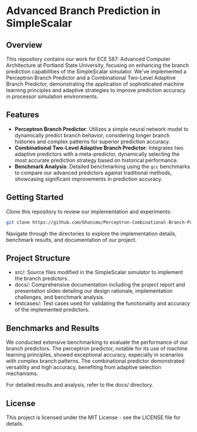 # Advanced Branch Prediction in SimpleScalar

## Overview
This repository contains our work for ECE 587: Advanced Computer Architecture at Portland State University, focusing on enhancing the branch prediction capabilities of the SimpleScalar simulator. We've implemented a Perceptron Branch Predictor and a Combinational Two-Level Adaptive Branch Predictor, demonstrating the application of sophisticated machine learning principles and adaptive strategies to improve prediction accuracy in processor simulation environments.

## Features
- **Perceptron Branch Predictor**: Utilizes a simple neural network model to dynamically predict branch behavior, considering longer branch histories and complex patterns for superior prediction accuracy.
- **Combinational Two-Level Adaptive Branch Predictor**: Integrates two adaptive predictors with a meta-predictor, dynamically selecting the most accurate prediction strategy based on historical performance.
- **Benchmark Analysis**: Detailed benchmarking using the `gcc` benchmarks to compare our advanced predictors against traditional methods, showcasing significant improvements in prediction accuracy.

## Getting Started
Clone this repository to review our implementation and experiments:
```bash
git clone https://github.com/Ghonimo/Perceptron-Combinational-Branch-Predictor-SimpleScalar-PSU-ECE587
```

Navigate through the directories to explore the implementation details, benchmark results, and documentation of our project.

## Project Structure
- src/: Source files modified in the SimpleScalar simulator to implement the branch predictors.
- docs/: Comprehensive documentation including the project report and presentation slides detailing our design rationale, implementation challenges, and benchmark analysis.
- testcases/: Test cases used for validating the functionality and accuracy of the implemented predictors.

## Benchmarks and Results
We conducted extensive benchmarking to evaluate the performance of our branch predictors. The perceptron predictor, notable for its use of machine learning principles, showed exceptional accuracy, especially in scenarios with complex branch patterns. The combinational predictor demonstrated versatility and high accuracy, benefiting from adaptive selection mechanisms.

For detailed results and analysis, refer to the docs/ directory.


## License
This project is licensed under the MIT License - see the LICENSE file for details.